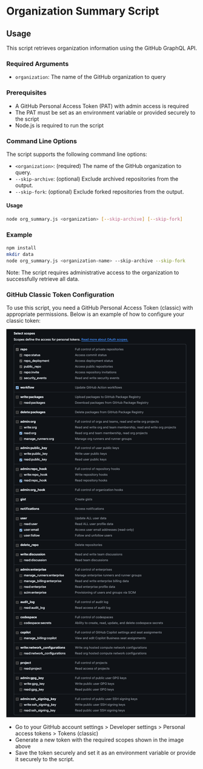 # Organization Summary Script

## Usage

This script retrieves organization information using the GitHub GraphQL API.

### Required Arguments

- `organization`: The name of the GitHub organization to query

### Prerequisites

- A GitHub Personal Access Token (PAT) with admin access is required
- The PAT must be set as an environment variable or provided securely to the script
- Node.js is required to run the script

### Command Line Options

The script supports the following command line options:

- `<organization>`: (required) The name of the GitHub organization to query.
- `--skip-archive`: (optional) Exclude archived repositories from the output.
- `--skip-fork`: (optional) Exclude forked repositories from the output.

#### Usage

```bash
node org_summary.js <organization> [--skip-archive] [--skip-fork]
```

### Example

```bash
npm install
mkdir data
node org_summary.js <organization-name> --skip-archive --skip-fork
```

Note: The script requires administrative access to the organization to successfully retrieve all data.

### GitHub Classic Token Configuration

To use this script, you need a GitHub Personal Access Token (classic) with appropriate permissions. Below is an example of how to configure your classic token:

![GitHub Classic Token Configuration](images/ClassicToken.png)

- Go to your GitHub account settings > Developer settings > Personal access tokens > Tokens (classic)
- Generate a new token with the required scopes shown in the image above
- Save the token securely and set it as an environment variable or provide it securely to the script.